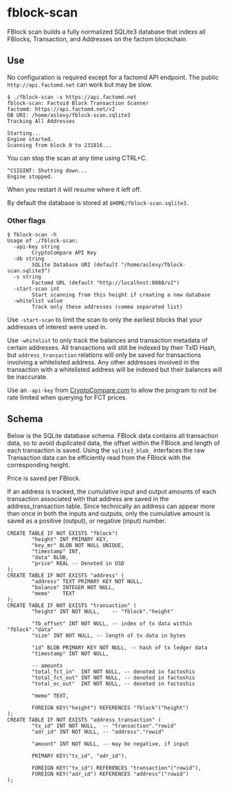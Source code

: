 # fblock-scan

FBlock scan builds a fully normalized SQLite3 database that indexs all FBlocks,
Transaction, and Addresses on the factom blockchain.

## Use
No configuration is required except for a factomd API endpoint.
The public `http://api.factomd.net` can work but may be slow.

```
$ ./fblock-scan -s https://api.factomd.net
fblock-scan: Factoid Block Transaction Scanner
factomd: https://api.factomd.net/v2
DB URI: /home/aslevy/fblock-scan.sqlite3
Tracking All Addresses

Starting...
Engine started.
Scanning from block 0 to 231816...
```
You can stop the scan at any time using CTRL+C.
```
^CSIGINT: Shutting down...
Engine stopped.
```
When you restart it will resume where it left off.

By default the database is stored at `$HOME/fblock-scan.sqlite3`.

### Other flags
```
$ fblock-scan -h
Usage of ./fblock-scan:
  -api-key string
    	CryptoCompare API Key
  -db string
    	SQLite Database URI (default "/home/aslevy/fblock-scan.sqlite3")
  -s string
    	Factomd URL (default "http://localhost:8088/v2")
  -start-scan int
    	Start scanning from this height if creating a new database
  -whitelist value
    	Track only these addresses (comma separated list)
```

Use `-start-scan` to limit the scan to only the earliest blocks that your
addresses of interest were used in.

Use `-whitelist` to only track the balances and transaction metadata of certain
addresses. All transactions will still be indexed by their TxID Hash, but
`address_transaction` relations will only be saved for transactions involving a
whitelisted address. Any other addresses involved in the transaction with a
whitelisted address will be indexed but their balances will be inaccurate.

Use an `-api-key` from [CryptoCompare.com](https://cryptocompare.com) to allow
the program to not be rate limited when querying for FCT prices.

## Schema

Below is the SQLite database schema. FBlock data contains all transaction data,
so to avoid duplicated data, the offset within the FBlock and length of each
transaction is saved. Using the `sqlite3_blob_` interfaces the raw Transaction
data can be efficiently read from the FBlock with the corresponding height.

Price is saved per FBlock.

If an address is tracked, the cumulative input and output amounts of each
transaction associated with that address are saved in the address_transaction
table. Since technically an address can appear more than once in both the
inputs and outputs, only the cumulative amount is saved as a positive (output),
or negative (input) number.

```
CREATE TABLE IF NOT EXISTS "fblock"(
        "height" INT PRIMARY KEY,
        "key_mr" BLOB NOT NULL UNIQUE,
        "timestamp" INT,
        "data" BLOB,
        "price" REAL -- Denoted in USD
);
CREATE TABLE IF NOT EXISTS "address" (
        "address" TEXT PRIMARY KEY NOT NULL,
        "balance" INTEGER NOT NULL,
        "memo"    TEXT
);
CREATE TABLE IF NOT EXISTS "transaction" (
        "height" INT NOT NULL,    -- "fblock"."height"

        "fb_offset" INT NOT NULL, -- index of tx data within "fblock"."data"
        "size" INT NOT NULL, -- length of tx data in bytes

        "id" BLOB PRIMARY KEY NOT NULL, -- hash of tx ledger data
        "timestamp" INT NOT NULL,

        -- amounts
        "total_fct_in"  INT NOT NULL, -- denoted in factoshis
        "total_fct_out" INT NOT NULL, -- denoted in factoshis
        "total_ec_out"  INT NOT NULL, -- denoted in factoshis

        "memo" TEXT,

        FOREIGN KEY("height") REFERENCES "fblock"("height")
);
CREATE TABLE IF NOT EXISTS "address_transaction" (
        "tx_id" INT NOT NULL,  -- "transaction"."rowid"
        "adr_id" INT NOT NULL, -- "address"."rowid"

        "amount" INT NOT NULL, -- may be negative, if input

        PRIMARY KEY("tx_id", "adr_id"),

        FOREIGN KEY("tx_id") REFERENCES "transaction"("rowid"),
        FOREIGN KEY("adr_id") REFERENCES "address"("rowid")
);
```

